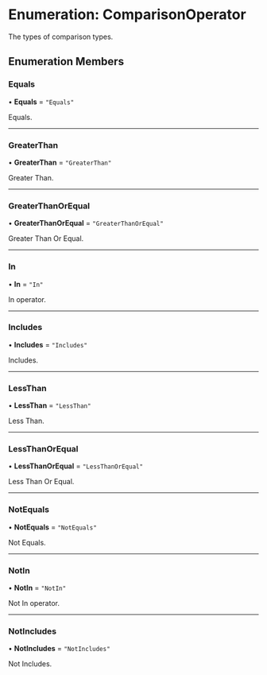 # Enumeration: ComparisonOperator

The types of comparison types.

## Enumeration Members

### Equals

• **Equals** = ``"Equals"``

Equals.

___

### GreaterThan

• **GreaterThan** = ``"GreaterThan"``

Greater Than.

___

### GreaterThanOrEqual

• **GreaterThanOrEqual** = ``"GreaterThanOrEqual"``

Greater Than Or Equal.

___

### In

• **In** = ``"In"``

In operator.

___

### Includes

• **Includes** = ``"Includes"``

Includes.

___

### LessThan

• **LessThan** = ``"LessThan"``

Less Than.

___

### LessThanOrEqual

• **LessThanOrEqual** = ``"LessThanOrEqual"``

Less Than Or Equal.

___

### NotEquals

• **NotEquals** = ``"NotEquals"``

Not Equals.

___

### NotIn

• **NotIn** = ``"NotIn"``

Not In operator.

___

### NotIncludes

• **NotIncludes** = ``"NotIncludes"``

Not Includes.
